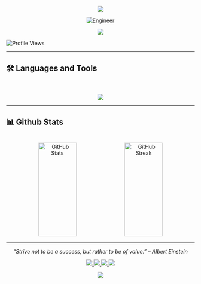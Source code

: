 <p align="center">
  <img src="https://capsule-render.vercel.app/api?type=waving&height=100&animation=fadeIn&color=gradient&section=header"/>
</p>
<p align="center">
<a href="https://git.io/typing-svg">
    <img src="https://readme-typing-svg.herokuapp.com?font=Montserrat&weight=500&size=25&duration=4500&pause=500&color=D9BED1&width=435&lines=Hello%2C+it's+Lucas+Smaragdiou;Engineer" alt="Engineer"/>
</a>

<p align="center">
  <img src="https://github.com/lucassmaragdiou/lucassmaragdiou/blob/main/coding-guy.gif?raw=true" />
</p>

![Profile Views](https://visitor-badge.laobi.icu/badge?page_id=lucassmaragdiou.lucassmaragdiou&title=Profile%20Views&color=0e75b6&style=flat-square)
<hr>

## 🛠️ Languages and Tools

<br>

<p align="center">
  <img src="https://skillicons.dev/icons?i=python,c,html,css,javascript,git,django,flask,r" />
</p>

<hr>


## 📊 Github Stats

<br>

<div align="center">
  <img width="45%" height="250" src="https://github-readme-stats.vercel.app/api?username=lucassmaragdiou&theme=transparent&count_private=true&show_icons=true&rank_icon=github&locale=en" alt="GitHub Stats" style="border-radius: 10px;"/>
  <img width="45%" height="250" src="https://github-readme-streak-stats.herokuapp.com/?user=lucassmaragdiou&theme=transparent&count_private=true&border_radius=10&locale=en" alt="GitHub Streak" style="border-radius: 10px;"/>
</div>

<hr>

<p align="center">
  <i>“Strive not to be a success, but rather to be of value.” – Albert Einstein</i>
</p>

<div align="center">
  <a href="email.com">
    <img src="https://img.shields.io/badge/Gmail-333333?style=for-the-badge&logo=gmail&logoColor=red" />
  </a>
  <a href="https://linkedin.com/in/linkedinusername" target="_blank">
    <img src="https://img.shields.io/badge/LinkedIn-0077B5?style=for-the-badge&logo=linkedin&logoColor=white" target="_blank" />
  </a>
  <a href="https://instagram.com/yourusername" target="_blank">
  <img src="https://img.shields.io/badge/Instagram-E4405F?style=for-the-badge&logo=instagram&logoColor=white" target="_blank" />
  </a>
  <a href="https://facebook.com/yourusername" target="_blank">
  <img src="https://img.shields.io/badge/Facebook-1877F2?style=for-the-badge&logo=facebook&logoColor=white" target="_blank" />
  </a>
</div>
<p align="center">
  <img src="https://capsule-render.vercel.app/api?type=waving&height=100&animation=fadeIn&color=gradient&section=footer"/>
</p>
